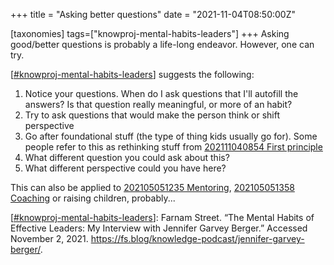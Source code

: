 +++
title = "Asking better questions"
date = "2021-11-04T08:50:00Z"

[taxonomies]
tags=["knowproj-mental-habits-leaders"]
+++
Asking good/better questions is probably a life-long endeavor. However, one can try.

[[#knowproj-mental-habits-leaders](/tags/knowproj-mental-habits-leaders)] suggests the following:
1. Notice your questions. When do I ask questions that I'll autofill the answers? Is that question really meaningful, or more of an habit?
2. Try to ask questions that would make the person think or shift perspective
3. Go after foundational stuff (the type of thing kids usually go for).  Some people refer to this as rethinking stuff from [202111040854 First principle](/blips/202111040854-first-principle)
4. What different question you could ask about this?
5. What different perspective could you have here?

This can also be applied to [202105051235 Mentoring](/blips/202105051235-mentoring), [202105051358 Coaching](/blips/202105051358-coaching) or raising children, probably...

[[#knowproj-mental-habits-leaders](/tags/knowproj-mental-habits-leaders)]: Farnam Street. “The Mental Habits of Effective Leaders: My Interview with Jennifer Garvey Berger.” Accessed November 2, 2021. https://fs.blog/knowledge-podcast/jennifer-garvey-berger/.
